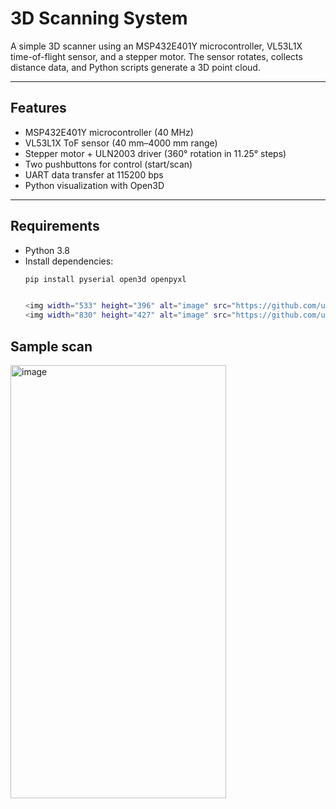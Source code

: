 # 3D Scanning System  

A simple 3D scanner using an MSP432E401Y microcontroller, VL53L1X time-of-flight sensor, and a stepper motor. The sensor rotates, collects distance data, and Python scripts generate a 3D point cloud.  

---

## Features  

- MSP432E401Y microcontroller (40 MHz)  
- VL53L1X ToF sensor (40 mm–4000 mm range)  
- Stepper motor + ULN2003 driver (360° rotation in 11.25° steps)  
- Two pushbuttons for control (start/scan)  
- UART data transfer at 115200 bps  
- Python visualization with Open3D  

---

## Requirements  

- Python 3.8  
- Install dependencies:  
  ```bash
  pip install pyserial open3d openpyxl


  <img width="533" height="396" alt="image" src="https://github.com/user-attachments/assets/7ce85ee0-2f90-4109-b112-e448dfd109a8" />
  <img width="830" height="427" alt="image" src="https://github.com/user-attachments/assets/9790b3e8-d14c-4580-9290-7d788ea6b208" />
## Sample scan
  <img width="345" height="693" alt="image" src="https://github.com/user-attachments/assets/32d36a70-1a57-4165-b580-f12338823176" />



